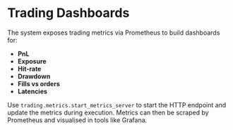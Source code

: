 # Trading Dashboards

The system exposes trading metrics via Prometheus to build dashboards for:

- **PnL**
- **Exposure**
- **Hit-rate**
- **Drawdown**
- **Fills vs orders**
- **Latencies**

Use `trading.metrics.start_metrics_server` to start the HTTP endpoint and update the
metrics during execution. Metrics can then be scraped by Prometheus and visualised
in tools like Grafana.
